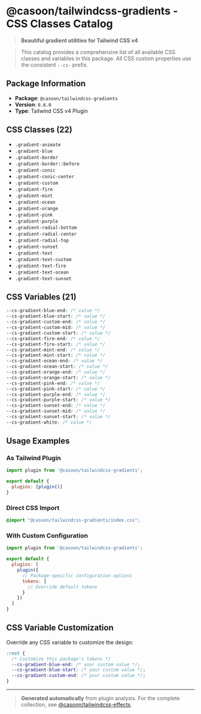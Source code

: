 # @casoon/tailwindcss-gradients - CSS Classes Catalog

> **Beautiful gradient utilities for Tailwind CSS v4**

> This catalog provides a comprehensive list of all available CSS classes and variables in this package. All CSS custom properties use the consistent `--cs-` prefix.

## Package Information

- **Package**: `@casoon/tailwindcss-gradients`
- **Version**: `0.6.0`
- **Type**: Tailwind CSS v4 Plugin

## CSS Classes (22)

- `.gradient-animate`
- `.gradient-blue`
- `.gradient-border`
- `.gradient-border::before`
- `.gradient-conic`
- `.gradient-conic-center`
- `.gradient-custom`
- `.gradient-fire`
- `.gradient-mint`
- `.gradient-ocean`
- `.gradient-orange`
- `.gradient-pink`
- `.gradient-purple`
- `.gradient-radial-bottom`
- `.gradient-radial-center`
- `.gradient-radial-top`
- `.gradient-sunset`
- `.gradient-text`
- `.gradient-text-custom`
- `.gradient-text-fire`
- `.gradient-text-ocean`
- `.gradient-text-sunset`

## CSS Variables (21)

```css
--cs-gradient-blue-end: /* value */
--cs-gradient-blue-start: /* value */
--cs-gradient-custom-end: /* value */
--cs-gradient-custom-mid: /* value */
--cs-gradient-custom-start: /* value */
--cs-gradient-fire-end: /* value */
--cs-gradient-fire-start: /* value */
--cs-gradient-mint-end: /* value */
--cs-gradient-mint-start: /* value */
--cs-gradient-ocean-end: /* value */
--cs-gradient-ocean-start: /* value */
--cs-gradient-orange-end: /* value */
--cs-gradient-orange-start: /* value */
--cs-gradient-pink-end: /* value */
--cs-gradient-pink-start: /* value */
--cs-gradient-purple-end: /* value */
--cs-gradient-purple-start: /* value */
--cs-gradient-sunset-end: /* value */
--cs-gradient-sunset-mid: /* value */
--cs-gradient-sunset-start: /* value */
--cs-gradient-white: /* value */
```

## Usage Examples

### As Tailwind Plugin
```js
import plugin from '@casoon/tailwindcss-gradients';

export default {
  plugins: [plugin()]
}
```

### Direct CSS Import
```css
@import "@casoon/tailwindcss-gradients/index.css";
```

### With Custom Configuration
```js
import plugin from '@casoon/tailwindcss-gradients';

export default {
  plugins: [
    plugin({
      // Package-specific configuration options
      tokens: {
        // Override default tokens
      }
    })
  ]
}
```

## CSS Variable Customization

Override any CSS variable to customize the design:

```css
:root {
  /* Customize this package's tokens */
  --cs-gradient-blue-end: /* your custom value */;
  --cs-gradient-blue-start: /* your custom value */;
  --cs-gradient-custom-end: /* your custom value */;
}
```

---

> **Generated automatically** from plugin analysis. For the complete collection, see [@casoon/tailwindcss-effects](https://www.npmjs.com/package/@casoon/tailwindcss-effects).
